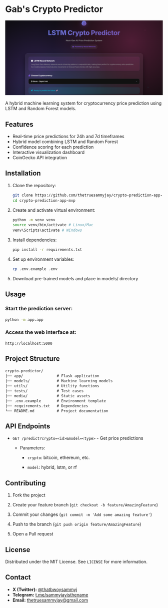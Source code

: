 # Gab's Crypto Predictor

![Screenshot](app-demo.png)

A hybrid machine learning system for cryptocurrency price prediction using LSTM and Random Forest models.

## Features

- Real-time price predictions for 24h and 7d timeframes
- Hybrid model combining LSTM and Random Forest
- Confidence scoring for each prediction
- Interactive visualization dashboard
- CoinGecko API integration

## Installation

1. Clone the repository:
   ```bash
   git clone https://github.com/thetruesammyjay/crypto-prediction-app-mvp.git
   cd crypto-prediction-app-mvp
   ```
2. Create and activate virtual environment:
    ```bash
    python -m venv venv
    source venv/bin/activate # Linux/Mac
    venv\Scripts\activate # Windows
    ```
3. Install dependencies:
    ```bash
    pip install -r requirements.txt
    ```
4. Set up environment variables:
    ```bash
    cp .env.example .env
    ```
5. Download pre-trained models and place in models/ directory

## Usage
### Start the prediction server:
```bash
python -m app.app
```
### Access the web interface at:
```text
http://localhost:5000
```

## Project Structure
```text
crypto-predictor/
├── app/               # Flask application
├── models/            # Machine learning models
├── utils/             # Utility functions
├── tests/             # Test cases
├── media/             # Static assets
├── .env.example       # Environment template
├── requirements.txt   # Dependencies
└── README.md          # Project documentation
```

## API Endpoints
- `GET /predict?crypto=<id>&model=<type>` - Get price predictions

    - Parameters:

        - `crypto`: bitcoin, ethereum, etc.

        - `model`: hybrid, lstm, or rf

## Contributing
1. Fork the project

2. Create your feature branch (`git checkout -b feature/AmazingFeature`)

3. Commit your changes (`git commit -m 'Add some amazing feature'`)

4. Push to the branch (`git push origin feature/AmazingFeature`)

5. Open a Pull request

## License
Distributed under the MIT License. See `LICENSE` for more information.

## Contact
- **X (Twitter):** [@thatbwoysammyj](https://x.com/thatbwoysammyj)  
- **Telegram:** [t.me/sammyjayisthename](https://t.me/sammyjayisthename)  
- **Email:** [thetruesammyjay@gmail.com](mailto:thetruesammyjay@gmail.com)
